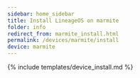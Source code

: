 ```yaml
---
sidebar: home_sidebar
title: Install LineageOS on marmite
folder: info
redirect_from: marmite_install.html
permalink: /devices/marmite/install
device: marmite
---
```

{% include templates/device_install.md %}
